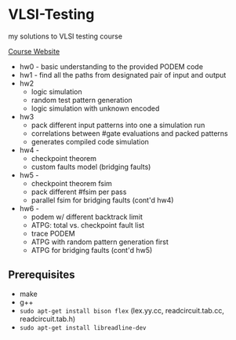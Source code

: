 # VLSI-Testing

my solutions to VLSI testing course

[Course Website](http://tiger.ee.nctu.edu.tw/course/Testing2020Fall/schedule.html)

* hw0 - basic understanding to the provided PODEM code
* hw1 - find all the paths from designated pair of input and output
* hw2
  * logic simulation
  * random test pattern generation
  * logic simulation with unknown encoded
* hw3
  * pack different input patterns into one a simulation run
  * correlations between \#gate evaluations and packed patterns
  *  generates compiled code simulation
* hw4 - 
  * checkpoint theorem
  * custom faults model (bridging faults)
* hw5 - 
  * checkpoint theorem fsim
  * pack different \#fsim per pass
  * parallel fsim for bridging faults (cont'd hw4)
* hw6 - 
  * podem w/ different backtrack limit
  * ATPG: total vs. checkpoint fault list
  * trace PODEM
  * ATPG with random pattern generation first
  * ATPG for bridging faults (cont'd hw5)

## Prerequisites

* make
* g++
* `sudo apt-get install bison flex` (lex.yy.cc, readcircuit.tab.cc, readcircuit.tab.h)
* `sudo apt-get install libreadline-dev`


